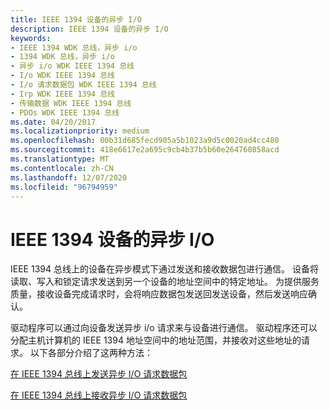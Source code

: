 ```yaml
---
title: IEEE 1394 设备的异步 I/O
description: IEEE 1394 设备的异步 I/O
keywords:
- IEEE 1394 WDK 总线，异步 i/o
- 1394 WDK 总线，异步 i/o
- 异步 i/o WDK IEEE 1394 总线
- I/o WDK IEEE 1394 总线
- I/o 请求数据包 WDK IEEE 1394 总线
- Irp WDK IEEE 1394 总线
- 传输数据 WDK IEEE 1394 总线
- PDOs WDK IEEE 1394 总线
ms.date: 04/20/2017
ms.localizationpriority: medium
ms.openlocfilehash: 00b31d685fecd905a5b1023a9d5c0020ad4cc480
ms.sourcegitcommit: 418e6617e2a695c9cb4b37b5b60e264760858acd
ms.translationtype: MT
ms.contentlocale: zh-CN
ms.lasthandoff: 12/07/2020
ms.locfileid: "96794959"
---
```

# <a name="asynchronous-io-for-ieee-1394-devices"></a>IEEE 1394 设备的异步 I/O





IEEE 1394 总线上的设备在异步模式下通过发送和接收数据包进行通信。 设备将读取、写入和锁定请求发送到另一个设备的地址空间中的特定地址。 为提供服务质量，接收设备完成请求时，会将响应数据包发送回发送设备，然后发送响应确认。

驱动程序可以通过向设备发送异步 i/o 请求来与设备进行通信。 驱动程序还可以分配主机计算机的 IEEE 1394 地址空间中的地址范围，并接收对这些地址的请求。 以下各部分介绍了这两种方法：

[在 IEEE 1394 总线上发送异步 I/O 请求数据包](./sending-asynchronous-i-o-request-packets-on-the-ieee-1394-bus.md)

[在 IEEE 1394 总线上接收异步 I/O 请求数据包](./receiving-asynchronous-i-o-request-packets-on-the-ieee-1394-bus.md)

 

